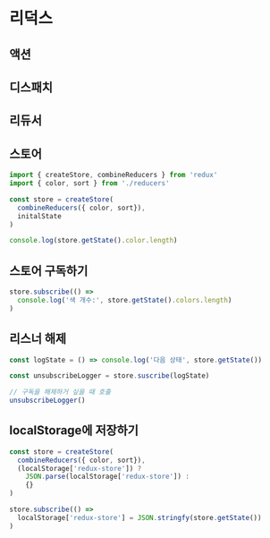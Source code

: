 
# 리덕스

## 액션

## 디스패치

## 리듀서

## 스토어
```javascript
import { createStore, combineReducers } from 'redux'
import { color, sort } from './reducers'

const store = createStore(
  combineReducers({ color, sort}),
  initalState
)

console.log(store.getState().color.length)
```

## 스토어 구독하기
```javascript
store.subscribe(() =>
  console.log('색 개수:', store.getState().colors.length)
)
```
## 리스너 해제
```javascript
const logState = () => console.log('다음 상태', store.getState())

const unsubscribeLogger = store.suscribe(logState)

// 구독을 해제하거 싶을 때 호출
unsubscribeLogger()
```

## localStorage에 저장하기
```javascript
const store = createStore(
  combineReducers({ color, sort}),
  (localStorage['redux-store']) ?
    JSON.parse(localStorage['redux-store']) :
    {}
)

store.subscribe(() =>
  localStorage['redux-store'] = JSON.stringfy(store.getState())
)
```
